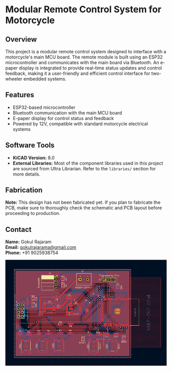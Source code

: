 # Modular Remote Control System for Motorcycle

## Overview

This project is a modular remote control system designed to interface with a motorcycle's main MCU board. The remote module is built using an ESP32 microcontroller and communicates with the main board via Bluetooth. An e-paper display is integrated to provide real-time status updates and control feedback, making it a user-friendly and efficient control interface for two-wheeler embedded systems.

## Features

- ESP32-based microcontroller
- Bluetooth communication with the main MCU board
- E-paper display for control status and feedback
- Powered by 12V, compatible with standard motorcycle electrical systems

## Software Tools

- **KiCAD Version:** 8.0
- **External Libraries:** Most of the component libraries used in this project are sourced from Ultra Librarian. Refer to the `libraries/` section for more details.

## Fabrication

**Note:** This design has not been fabricated yet. If you plan to fabricate the PCB, make sure to thoroughly check the schematic and PCB layout before proceeding to production.

## Contact

**Name:** Gokul Rajaram  
**Email:** gokulrajarama@gmail.com  
**Phone:** +91 9025938754

![Project Banner](Remote_motorcycle.png)


